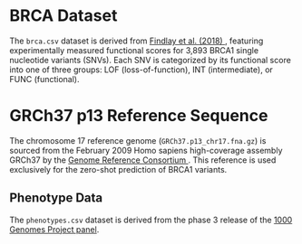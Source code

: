 # BRCA Dataset
The `brca.csv` dataset is derived from [Findlay et al. (2018) ](https://www.nature.com/articles/s41586-018-0461-z), featuring experimentally measured functional scores for 3,893 BRCA1 single nucleotide variants (SNVs). Each SNV is categorized by its functional score into one of three groups: LOF (loss-of-function), INT (intermediate), or FUNC (functional).

# GRCh37 p13 Reference Sequence
The chromosome 17 reference genome (`GRCh37.p13_chr17.fna.gz`) is sourced from the February 2009 Homo sapiens high-coverage assembly GRCh37 by the [Genome Reference Consortium ](https://www.ncbi.nlm.nih.gov/grc).
This reference is used exclusively for the zero-shot prediction of BRCA1 variants.

## Phenotype Data
The `phenotypes.csv` dataset is derived from the phase 3 release of the [1000 Genomes Project panel](https://ftp.1000genomes.ebi.ac.uk/vol1/ftp/release/20130502/integrated_call_samples_v3.20130502.ALL.panel).
